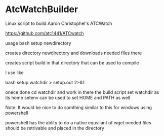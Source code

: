 # AtcWatchBuilder

Linux script to build   Aaron Christophel's  ATCWatch 

https://github.com/atc1441/ATCwatch

usage bash setup newdirectory

creates directory newdirectory and downloads needed files there

creates script build in that directory that can be used to compile

I use like

bash setup watchdir > setup.out 2>&1

onece done
cd watchdir and work in there 
the build script set watchdir as its home 
setenv can be used to set HOME and PATH as well


Note:
It would be nice to do somthing similar to this for windows using 
powershell 

powershell has the ablity to do a native equvilant of wget
needed files should be retrivable and placed in the directory 

